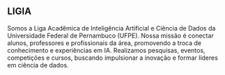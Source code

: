 ## LIGIA

Somos a Liga Acadêmica de Inteligência Artificial e Ciência de Dados da Universidade Federal de Pernambuco (UFPE). Nossa missão é conectar alunos, professores e profissionais da área, promovendo a troca de conhecimento e experiências em IA. Realizamos pesquisas, eventos, competições e cursos, buscando impulsionar a inovação e formar líderes em ciência de dados.

<!--

**Here are some ideas to get you started:**

🙋‍♀️ A short introduction - what is your organization all about?
🌈 Contribution guidelines - how can the community get involved?
👩‍💻 Useful resources - where can the community find your docs? Is there anything else the community should know?
🍿 Fun facts - what does your team eat for breakfast?
🧙 Remember, you can do mighty things with the power of [Markdown](https://docs.github.com/github/writing-on-github/getting-started-with-writing-and-formatting-on-github/basic-writing-and-formatting-syntax)
-->
